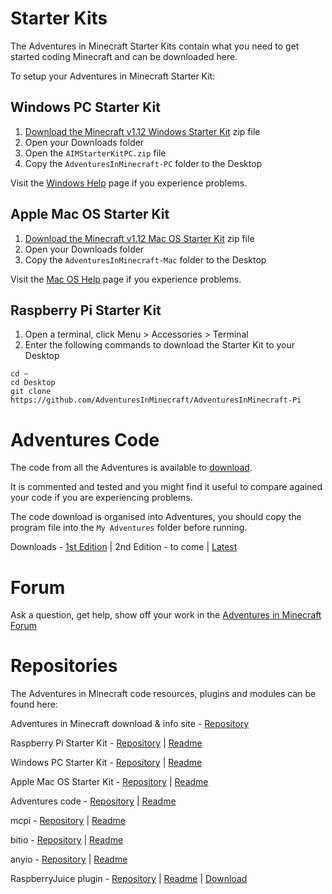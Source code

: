 # Starter Kits

The Adventures in Minecraft Starter Kits contain what you need to get started coding Minecraft and can be downloaded here.

To setup your Adventures in Minecraft Starter Kit:

## Windows PC Starter Kit 

1. [Download the Minecraft v1.12 Windows Starter Kit](https://github.com/AdventuresInMinecraft/AdventuresInMinecraft-PC/releases/download/1.12/AIMStarterKitPC.zip) zip file
2. Open your Downloads folder
3. Open the `AIMStarterKitPC.zip` file
3. Copy the `AdventuresInMinecraft-PC` folder to the Desktop

Visit the [Windows Help](help_pc.md) page if you experience problems.

## Apple Mac OS Starter Kit

1. [Download the Minecraft v1.12 Mac OS Starter Kit](https://github.com/AdventuresInMinecraft/AdventuresInMinecraft-Mac/releases/download/v1.12/AIMStarterKitMac.zip) zip file
2. Open your Downloads folder
3. Copy the `AdventuresInMinecraft-Mac` folder to the Desktop

Visit the [Mac OS Help](help_mac.md) page if you experience problems.

## Raspberry Pi Starter Kit

1. Open a terminal, click Menu > Accessories > Terminal
2. Enter the following commands to download the Starter Kit to your Desktop

```
cd ~
cd Desktop
git clone https://github.com/AdventuresInMinecraft/AdventuresInMinecraft-Pi
```

# Adventures Code

The code from all the Adventures is available to [download](https://github.com/AdventuresInMinecraft/code-files/archive/master.zip).

It is commented and tested and you might find it useful to compare agained your code if you are experiencing problems. 

The code download is organised into Adventures, you should copy the program file into the `My Adventures` folder before running.

Downloads - [1st Edition](https://github.com/AdventuresInMinecraft/code-files/archive/1.0.zip) &#124;
2nd Edition - to come &#124;
[Latest](https://github.com/AdventuresInMinecraft/code-files/archive/master.zip)

# Forum

Ask a question, get help, show off your work in the [Adventures in Minecraft Forum](http://www.stuffaboutcode.com/p/adventures-in-minecraft-forum.html)

# Repositories

The Adventures in Minecraft code resources, plugins and modules can be found here: 

Adventures in Minecraft download & info site - [Repository](https://github.com/AdventuresInMinecraft/AdventuresInMinecraft.github.io)

Raspberry Pi Starter Kit - [Repository](https://github.com/AdventuresInMinecraft/AdventuresInMinecraft-Pi) &#124; [Readme](https://github.com/AdventuresInMinecraft/AdventuresInMinecraft-Pi/blob/master/README.md)

Windows PC Starter Kit - [Repository](https://github.com/AdventuresInMinecraft/AdventuresInMinecraft-PC) &#124; [Readme](https://github.com/AdventuresInMinecraft/AdventuresInMinecraft-PC/blob/master/README.md)

Apple Mac OS Starter Kit - [Repository](https://github.com/AdventuresInMinecraft/AdventuresInMinecraft-Mac) &#124; [Readme](https://github.com/AdventuresInMinecraft/AdventuresInMinecraft-Mac/blob/master/README.md)

Adventures code - [Repository](https://github.com/AdventuresInMinecraft/code-files) &#124; [Readme](https://github.com/AdventuresInMinecraft/code-files/blob/master/README.md)

mcpi - [Repository](https://github.com/AdventuresInMinecraft/mcpi) &#124; [Readme](https://github.com/AdventuresInMinecraft/mcpi/blob/master/README.md)

bitio - [Repository](https://github.com/AdventuresInMinecraft/bitio) &#124; [Readme](https://github.com/AdventuresInMinecraft/bitio/blob/master/README.md)

anyio - [Repository](https://github.com/AdventuresInMinecraft/anyio) &#124; [Readme](https://github.com/AdventuresInMinecraft/anyio/blob/master/README.md)

RaspberryJuice plugin - [Repository](https://github.com/zhuowei/RaspberryJuice) &#124; [Readme](https://github.com/zhuowei/RaspberryJuice/blob/master/README.md) &#124; [Download](https://www.spigotmc.org/resources/raspberryjuice.22724/)

